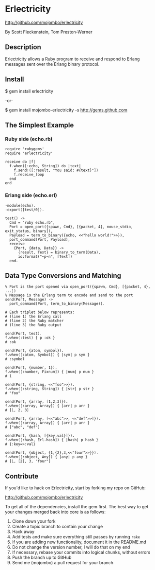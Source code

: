 Erlectricity
============

http://github.com/mojombo/erlectricity

By Scott Fleckenstein, Tom Preston-Werner


Description
-----------

Erlectricity allows a Ruby program to receive and respond to Erlang messages
sent over the Erlang binary protocol.

Install
-------

$ gem install erlectricity

-or-

$ gem install mojombo-erlectricity -s http://gems.github.com


The Simplest Example
--------------------

### Ruby side (echo.rb)

    require 'rubygems'
    require 'erlectricity'

    receive do |f|
      f.when([:echo, String]) do |text|
        f.send!([:result, "You said: #{text}"])
        f.receive_loop
      end
    end

### Erlang side (echo.erl)

    -module(echo).
    -export([test/0]).

    test() ->
      Cmd = "ruby echo.rb",
      Port = open_port({spawn, Cmd}, [{packet, 4}, nouse_stdio, exit_status, binary]),
      Payload = term_to_binary({echo, <<"hello world!">>}),
      port_command(Port, Payload),
      receive
        {Port, {data, Data}} ->
          {result, Text} = binary_to_term(Data),
          io:format("~p~n", [Text])
      end.


Data Type Conversions and Matching
----------------------------------

    % Port is the port opened via open_port({spawn, Cmd}, [{packet, 4}, ...])
    % Message is the Erlang term to encode and send to the port
    send(Port, Message) ->
      port_command(Port, term_to_binary(Message)).

    # Each triplet below represents:
    # (line 1) the Erlang call
    # (line 2) the Ruby matcher
    # (line 3) the Ruby output

    send(Port, test).
    f.when(:test) { p :ok }
    # :ok

    send(Port, {atom, symbol}).
    f.when([:atom, Symbol]) { |sym| p sym }
    # :symbol

    send(Port, {number, 1}).
    f.when([:number, Fixnum]) { |num| p num }
    # 1

    send(Port, {string, <<"foo">>}).
    f.when([:string, String]) { |str| p str }
    # "foo"

    send(Port, {array, [1,2,3]}).
    f.when([:array, Array]) { |arr| p arr }
    # [1, 2, 3]

    send(Port, {array, [<<"abc">>, <<"def">>]}).
    f.when([:array, Array]) { |arr| p arr }
    # ["abc", "def"]

    send(Port, {hash, [{key,val}]}).
    f.when([:hash, Erl.hash]) { |hash| p hash }
    # {:key=>:val}

    send(Port, {object, {1,{2},3,<<"four">>}}).
    f.when([:object, Any]) { |any| p any }
    # [1, [2], 3, "four"]


Contribute
----------

If you'd like to hack on Erlectricity, start by forking my repo on GitHub:

http://github.com/mojombo/erlectricity

To get all of the dependencies, install the gem first. The best way to get
your changes merged back into core is as follows:

1. Clone down your fork
1. Create a topic branch to contain your change
1. Hack away
1. Add tests and make sure everything still passes by running `rake`
1. If you are adding new functionality, document it in the README.md
1. Do not change the version number, I will do that on my end
1. If necessary, rebase your commits into logical chunks, without errors
1. Push the branch up to GitHub
1. Send me (mojombo) a pull request for your branch